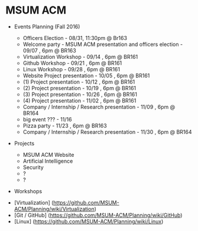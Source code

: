 # MSUM ACM

+ Events Planning (Fall 2016)
  - Officers Election - 08/31, 11:30pm @ Br163
  - Welcome party - MSUM ACM presentation and officers election - 09/07 , 6pm @ BR163
  - Virtualization Workshop - 09/14 , 6pm @ BR161
  - Github Workshop - 09/21 , 6pm @ BR161
  - Linux Workshop - 09/28 , 6pm @ BR161
  - Website Project presentation - 10/05 , 6pm @ BR161
  - (1) Project presentation - 10/12 , 6pm @ BR161
  - (2) Project presentation - 10/19 , 6pm @ BR161
  - (3) Project presentation - 10/26 , 6pm @ BR161
  - (4) Project presentation - 11/02 , 6pm @ BR161
  - Company / Internship / Research presentation - 11/09 , 6pm @ BR164
  - big event ??? - 11/16
  - Pizza party - 11/23 , 6pm @ BR163
  - Company / Internship / Research presentation - 11/30 , 6pm @ BR164

+ Projects 
  - MSUM ACM Website
  - Artificial Intelligence
  - Security
  - ?
  - ?

+ Workshops
 - [Virtualization] (https://github.com/MSUM-ACM/Planning/wiki/Virtualization)
 - [Git / GitHub] (https://github.com/MSUM-ACM/Planning/wiki/GitHub)
 - [Linux] (https://github.com/MSUM-ACM/Planning/wiki/Linux)
